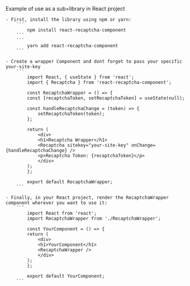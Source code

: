 Example of use as a sub=library in React project

    - First, install the library using npm or yarn:
        ```
            npm install react-recaptcha-component
        ```
        ```
            yarn add react-recaptcha-component
        ```

    - Create a wrapper Component and dont forget to pass your specific your-site-key
        ```
            import React, { useState } from 'react';
            import { Recaptcha } from 'react-recaptcha-component';

            const RecaptchaWrapper = () => {
            const [recaptchaToken, setRecaptchaToken] = useState(null);

            const handleRecaptchaChange = (token) => {
                setRecaptchaToken(token);
            };

            return (
                <div>
                <h1>Recaptcha Wrapper</h1>
                <Recaptcha sitekey="your-site-key" onChange={handleRecaptchaChange} />
                <p>Recaptcha Token: {recaptchaToken}</p>
                </div>
            );
            };

            export default RecaptchaWrapper;
        ```

    - Finally, in your React project, render the RecaptchaWrapper component wherever you want to use it:
        ```
            import React from 'react';
            import RecaptchaWrapper from './RecaptchaWrapper';

            const YourComponent = () => {
            return (
                <div>
                <h1>YourComponent</h1>
                <RecaptchaWrapper />
                </div>
            );
            };

            export default YourComponent;
        ```